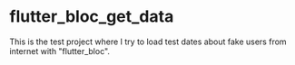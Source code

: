 # flutter_bloc_get_data
This is the test project where I try to load test dates about fake users from internet with "flutter_bloc".
